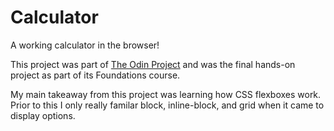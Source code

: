 # Calculator

A working calculator in the browser!

This project was part of [The Odin Project](https://www.theodinproject.com/) and was the final hands-on project as part of its Foundations course.

My main takeaway from this project was learning how CSS flexboxes work. Prior to this I only really familar block, inline-block, and grid when it came to display options.